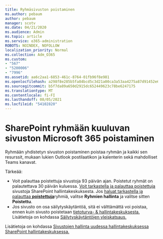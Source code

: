 ```yaml
---
title: Ryhmäsivuston poistaminen
ms.author: pebaum
author: pebaum
manager: scotv
ms.date: 04/21/2020
ms.audience: Admin
ms.topic: article
ms.service: o365-administration
ROBOTS: NOINDEX, NOFOLLOW
localization_priority: Normal
ms.collection: Adm_O365
ms.custom:
- "567"
- "5200006"
- "7996"
ms.assetid: aa6c2aa1-6853-461c-8764-01fb96f8e981
ms.openlocfilehash: a298f8e285b5fa84bcd5c3d21a00ca3a53aa4275a87d91452e6c41587fd20e7b
ms.sourcegitcommit: b5f7da89a650d2915dc652449623c78be6247175
ms.translationtype: MT
ms.contentlocale: fi-FI
ms.lasthandoff: 08/05/2021
ms.locfileid: "54102820"
---
```

# <a name="delete-a-sharepoint-site-that-belongs-to-a-microsoft-365-group"></a>SharePoint ryhmään kuuluvan sivuston Microsoft 365 poistaminen

Ryhmään yhdistetyn sivuston poistaminen poistaa ryhmän ja kaikki sen resurssit, mukaan lukien Outlook postilaatikon ja kalenterin sekä mahdolliset Teams kanavat.
  
Tärkeää:

- Voit palauttaa poistettuja sivustoja 93 päivän ajan. Poistetut ryhmät on palautettava 30 päivän kuluessa. [Voit tarkastella ja palauttaa poistettuja](https://admin.microsoft.com/sharepoint?page=recyclebin&modern=true) sivustoja SharePoint hallintakeskuksesta. Jos [haluat tarkastella ja palauttaa **poistettuja**](https://admin.microsoft.com/Adminportal/Home?source=applauncher#/deletedgroups)ryhmiä, valitse **Ryhmien hallinta** ja valitse sitten **Poistettu**.
- Jos sivusto on osa säilytyskäytäntöä, sitä ei välttämättä voi poistaa, ennen kuin sivusto poistetaan [tietoturva- & hallintakeskuksesta.](https://protection.office.com/?rfr=AdminCenter#/retention) Lisätietoja on kohdassa [Säilytyskäytäntöjen yleiskatsaus.](/microsoft-365/compliance/retention-policies)
  
Lisätietoja on kohdassa [Sivustojen hallinta uudessa hallintakeskuksessa SharePoint hallintakeskuksessa.](/sharepoint/manage-sites-in-new-admin-center)
